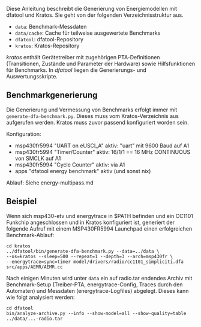 Diese Anleitung beschreibt die Generierung von Energiemodellen mit dfatool und
Kratos. Sie geht von der folgenden Verzeichnisstruktur aus.

* `data`: Benchmark-Messdaten
* `data/cache`: Cache für teilweise ausgewertete Benchmarks
* `dfatool`: dfatool-Repository
* `kratos`: Kratos-Repository

*kratos* enthält Gerätetreiber mit zugehörigen PTA-Definitionen
(Transitionen, Zustände und Parameter der Hardware) sowie Hilfsfunktionen für
Benchmarks. In *dfatool* liegen die Generierungs- und Auswertungsskripte.

## Benchmarkgenerierung

Die Generierung und Vermessung von Benchmarks erfolgt immer mit
`generate-dfa-benchmark.py`. Dieses muss vom Kratos-Verzeichnis aus
aufgerufen werden. Kratos muss zuvor passend konfiguriert worden sein.

Konfiguration:

* msp430fr5994 "UART on eUSCI\_A" aktiv: "uart" mit 9600 Baud auf A1
* msp430fr5994 "Timer/Counter" aktiv: 16/1/1 == 16 MHz CONTINUOUS von SMCLK auf A1
* msp430fr5994 "Cycle Counter" aktiv: via A1
* apps "dfatool energy benchmark" aktiv (und sonst nix)

Ablauf: Siehe energy-multipass.md

## Beispiel

Wenn sich msp430-etv und energytrace in $PATH befinden und ein CC1101 Funkchip
angeschlossen und in Kratos konfiguriert ist, generiert der folgende Aufruf mit
einem MSP430FR5994 Launchpad einen erfolgreichen Benchmark-Ablauf:

```
cd kratos
../dfatool/bin/generate-dfa-benchmark.py --data=../data \
--os=kratos --sleep=500 --repeat=1 --depth=3 --arch=msp430fr \
--energytrace=sync=timer model/drivers/radio/cc1101_simpliciti.dfa  src/apps/AEMR/AEMR.cc
```

Nach einigen Minuten wird unter `data` ein auf radio.tar endendes Archiv mit
Benchmark-Setup (Treiber-PTA, energytrace-Config, Traces durch den
Automaten) und Messdaten (energytrace-Logfiles) abgelegt. Dieses kann wie folgt
analysiert werden:

```
cd dfatool
bin/analyze-archive.py --info --show-model=all --show-quality=table ../data/...-radio.tar
```
